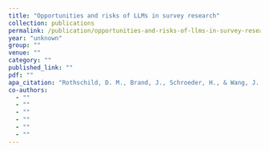 ```yaml
---
title: "Opportunities and risks of LLMs in survey research"
collection: publications
permalink: /publication/opportunities-and-risks-of-llms-in-survey-research
year: "unknown"
group: ""
venue: ""
category: ""
published_link: ""
pdf: ""
apa_citation: "Rothschild, D. M., Brand, J., Schroeder, H., & Wang, J. (2024). Opportunities and risks of LLMs in survey research. Available at SSRN."
co-authors:
  - ""
  - ""
  - ""
  - ""
  - ""
  - ""
---
```

